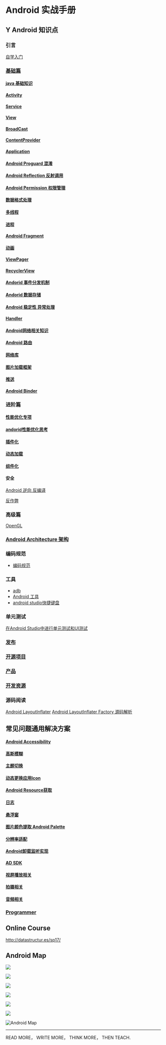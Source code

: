# Android 实战手册

## Y Android 知识点

### 引言

[自学入门](http://gityuan.com/2016/04/24/how-to-study-android/)

### [基础篇](./java/README.md)

#### [java 基础知识](./android_java.md)

#### [Activity](./android_activity.md)

#### [Service](./android_service.md)

#### [View](./android_view.md)

#### [BroadCast](./android_broadcast.md)

#### [ContentProvider](./android_contentprovider.md)

#### [Application](./android_application.md)

#### [Android Proguard 混淆](./android_proguard.md)

#### [Android Reflection 反射调用](./android_reflection.md)

#### [Android Permission 权限管理](./android_systempermissions.md)

#### [数据格式处理](./android_data.md)

#### [多线程](./android_thread.md)

#### [进程](./android_process.md)

#### [Android Fragment](./android_fragment.md) 

#### [动画](./android_animation.md)

#### [ViewPager](./android_viewpager.md)

#### [RecyclerView](./android_recyclerview.md)

#### [Andorid 事件分发机制](./android_event.md)

#### [Andorid 数据存储](./android_data.md)

#### [Android 稳定性 异常处理](./andorid_exception.md)

#### [Handler](./android_handler.md)

#### [Android网络相关知识](./network/README.md)

#### [Android 路由](./android_route.md)

#### [网络库](./android_network.md)

#### [图片加载框架](./andorid_imageloader.md)

#### [推送](./android_push.md)

#### [Android Binder](./android_binder.md)

### 进阶篇

#### [性能优化专项](./android_optimize.md)

#### [andorid性能优化思考](./android_optimize_think.md)

#### [插件化](./android_pulgin.md)

#### [动态加载](./hotfix/README.md)

#### [组件化](./Architecture/android_component.md)

#### 安全

[Android 逆向 反编译](./android_decomplie.md)

[反作弊](./android_anticheat.md)

### 高级篇

[OpenGL](./android_opengl.md)

### [Android Architecture 架构](./Architecture/README.md)

### 编码规范
* [编码规范](./android_style.md)

### 工具

* [adb](./android_adb.md)
* [Android 工具](http://www.androiddevtools.cn/)
* [android studio快捷键盘](./android_keymap.md)

### 单元测试

[在Android Studio中进行单元测试和UI测试](http://www.jianshu.com/p/03118c11c199)

### [发布](./android_publish.md)

### [开源项目](./android_open_source.md)

### [产品](../prd/README.md)

### [开发资源](android_source.md)

### 源码阅读
[Android LayoutInflater](https://www.jianshu.com/p/f0f3de2f63e3)
[Android LayoutInflater Factory 源码解析](https://juejin.im/post/5b52ee765188251b176a666d)

## 常见问题通用解决方案

#### [Android Accessibility](./Accessibility/android_accessibility.md)

#### [高斯模糊](./andorid_blur.md)

#### [主题切换](./android_theme.md)

#### [动态更换应用Icon](http://www.jianshu.com/p/eecfd9e0b878)

#### [Android Resource获取](./android_resource.md)

#### [日志](./android_log.md)

#### [悬浮窗](./android_floatwindow.md)

#### [图片颜色提取 Android Palette](./android_case.md)

#### [分辨率适配](./android_ui_adapter.md)

#### [Android卸载监听实现](http://www.jianshu.com/p/189e319a5c45)

#### [AD SDK](./market/android_4_ad_sdk.md)

#### [视屏播放相关](./android_video.md)

#### [拍摄相关](./android_camera.md)

#### [音频相关](./android_media.md)

### [Programmer](./programmer.md)

## Online Course

http://datastructur.es/sp17/

## Android Map  

![](./res/android_tool_2015.jpg)

![](./res/android_path.png)

![](./res/android_base.png)

![](./res/android_common_knowledge.png)

![](./res/android_advanced.png)

![](./res/android_3rd_lib.png)

![Android Map](./res/android_map.png)

---
READ MORE，
WRITE MORE，
THINK MORE，
THEN TEACH.